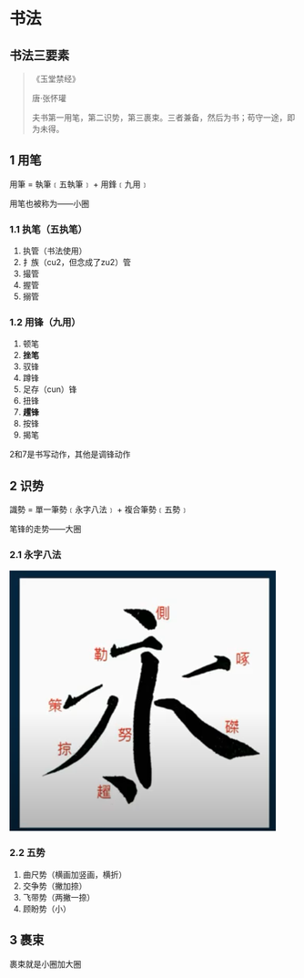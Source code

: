 # 书法

## 书法三要素

> 《玉堂禁经》
>
> 唐·张怀瓘
>
> 夫书第一用笔，第二识势，第三裹束。三者兼备，然后为书；苟守一途，即为未得。

## 1 用笔

用筆 = 執筆﹝五執筆﹞ + 用鋒﹝九用﹞

用笔也被称为——小圈

### 1.1 执笔（五执笔）

1. 执管（书法使用）
2. 扌族（cu2，但念成了zu2）管
3. 撮管
4. 握管
5. 搦管

### 1.2 用锋（九用）

1. 顿笔
2. **挫笔**
3. 驭锋
4. 蹲锋
5. 足存（cun）锋
6. 扭锋
7. **趯锋**
8. 按锋
9. 揭笔

2和7是书写动作，其他是调锋动作

## 2 识势

識勢 = 單一筆勢﹝永字八法﹞ + 複合筆勢﹝五勢﹞

笔锋的走势——大圈

### 2.1 永字八法

![](../.gitbook/assets/shu-fa-211.png)

### 2.2 五势

1. 曲尺势（横画加竖画，横折）
2. 交争势（撇加捺）
3. 飞带势（两撇一捺）
4. 顾盼势（小）

## 3 裹束

裹束就是小圈加大圈

